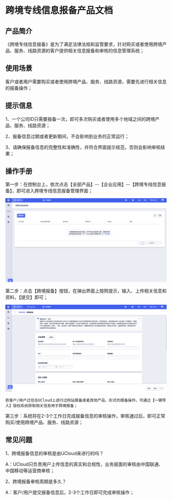 <!--一下子提供一种思路，欢迎大家发挥 -->

# 跨境专线信息报备产品文档

## 产品简介

《跨境专线信息报备》是为了满足法律法规和监管要求，针对购买或者使用跨境产品、服务、线路资源的客户提供相关信息报备和审核的信息管理系统；



## 使用场景

客户或者用户需要购买或者使用跨境产品、服务、线路资源，需要先进行相关信息的报备操作；



## 提示信息

1、一个公司ID只需要报备一次，即可多次购买或者使用多个地域之间的跨境产品、服务、线路资源；

2、报备信息过期或者更新期间，不会影响到业务的正常运行；

3、请确保报备信息的完整性和准确性，并符合界面提示规范，否则会影响审核结果；



## 操作手册

第一步：在控制台上，依次点击【全部产品】--【企业应用】--【跨境专线信息报备】，即可进入跨境专线信息报备管理界面；

![跨境申请1](images/跨境申请1.png)



第二步：点击【跨境报备】按钮，在弹出界面上按照提示，输入、上传相关信息和资料，【提交】即可；

![跨境申请2](images/跨境申请2.png)

```
若客户/用户过往在UCloud上进行过网站报备或者其他产品、形式的报备操作，可通过【一键导入】授权系统获取相关信息用于跨境报备；
```



第三步：系统将在2-3个工作日完成报备信息的审核操作，审核通过后，即可正常购买/使用跨境产品、服务、线路资源；



## 常见问题

1、跨境报备信息的审核是由UCloud来进行的吗？

A：UCloud只负责用户上传信息的真实和合规性，业务层面的审核由中国联通、中国移动等运营商审核；

2、跨境报备审核周期是多久？

A：客户/用户提交报备信息后，2-3个工作日即可完成审核操作；
